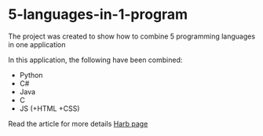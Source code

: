 # 5-languages-in-1-program

The project was created to show how to combine 5 programming languages in one application

In this application, the following have been combined:
* Python
* C#
* Java
* C
* JS (+HTML +CSS)

Read the article for more details [Harb page](https://habr.com/ru/post/575860/)
